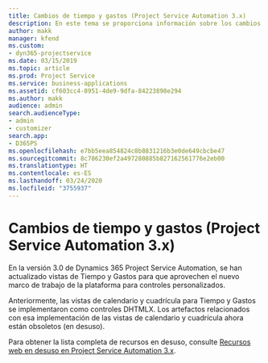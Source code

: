 ```yaml
---
title: Cambios de tiempo y gastos (Project Service Automation 3.x)
description: En este tema se proporciona información sobre los cambios de la solución para Tiempo y Gastos.
author: makk
manager: kfend
ms.custom:
- dyn365-projectservice
ms.date: 03/15/2019
ms.topic: article
ms.prod: Project Service
ms.service: business-applications
ms.assetid: cf603cc4-8951-4de9-9dfa-84223898e294
ms.author: makk
audience: admin
search.audienceType:
- admin
- customizer
search.app:
- D365PS
ms.openlocfilehash: e7bb5eea854824c8b8831216b3e0de649cbcbe47
ms.sourcegitcommit: 8c786230ef2a497280885b827162561776e2eb00
ms.translationtype: HT
ms.contentlocale: es-ES
ms.lasthandoff: 03/24/2020
ms.locfileid: "3755937"
---
```

# <a name="time-and-expense-changes-project-service-automation-3x"></a>Cambios de tiempo y gastos (Project Service Automation 3.x)

En la versión 3.0 de Dynamics 365 Project Service Automation, se han actualizado vistas de Tiempo y Gastos para que aprovechen el nuevo marco de trabajo de la plataforma para controles personalizados.

Anteriormente, las vistas de calendario y cuadrícula para Tiempo y Gastos se implementaron como controles DHTMLX. Los artefactos relacionados con esa implementación de las vistas de calendario y cuadrícula ahora están obsoletos (en desuso).

Para obtener la lista completa de recursos en desuso, consulte [Recursos web en desuso en Project Service Automation 3.x](web-resources-deprecated-v3.x.md).
